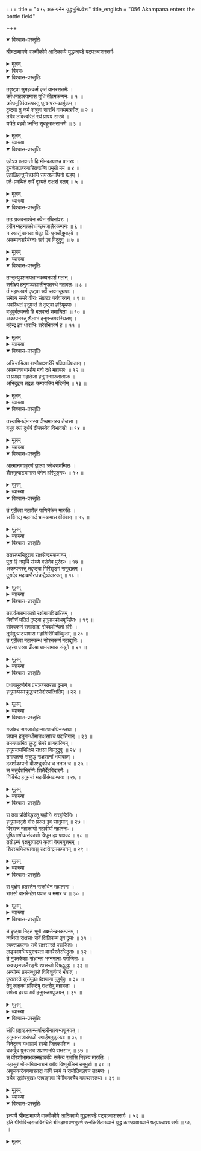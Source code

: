 +++
title = "०५६ अकम्पनेन युद्धभूमिप्रवेशः"
title_english = "056 Akampana enters the battle field"

+++

<details open><summary>विश्वास-प्रस्तुतिः</summary>

श्रीमद्रामायणे वाल्मीकीये आदिकाव्ये युद्धकाण्डे पट्पञ्चाशस्सर्गः
</details>

<details><summary>मूलम्</summary>

श्रीमद्रामायणे वाल्मीकीये आदिकाव्ये युद्धकाण्डे पट्पञ्चाशस्सर्गः
</details>

<details><summary>विषयाः</summary>

हनुमताऽकंपनवधः ॥ १ ॥ तेनरामादिभिर्हनुमानमच्छालाघनम् ॥ २ ॥

</details>

<details open><summary>विश्वास-प्रस्तुतिः</summary>

तद्दृष्ट्वा सुमहत्कर्म कृतं वानरसत्तमैः ।  
क्रोधमाहारयामास युधि तीव्रमकम्पनः ॥ १ ॥  
क्रोधमूर्च्छितरूपस्तु धून्वन्परमकार्मुकम् ।  
दृष्ट्वा तु कर्म शत्रूणां सारथिं वाक्यमत्रवीत् ॥ २ ॥  
तत्रैव तावत्त्वरितं रथं प्रापय सारथे ।  
यत्रैते बहवो घ्नन्ति सुबहून्राक्षसान्रणे ॥ ३ ॥
</details>

<details><summary>मूलम्</summary>

तद्दृष्ट्वा सुमहत्कर्म कृतं वानरसत्तमैः ।  
क्रोधमाहारयामास युधि तीव्रमकम्पनः ॥ १ ॥  
क्रोधमूर्च्छितरूपस्तु धून्वन्परमकार्मुकम् ।  
दृष्ट्वा तु कर्म शत्रूणां सारथिं वाक्यमत्रवीत् ॥ २ ॥  
तत्रैव तावत्त्वरितं रथं प्रापय सारथे ।  
यत्रैते बहवो घ्नन्ति सुबहून्राक्षसान्रणे ॥ ३ ॥
</details>

<details><summary>व्याख्या</summary>

अथाकम्पनवधः षट्पञ्चाशे–तद्दृष्ट्वेत्यादि ॥ १-३ ॥
</details>

<details open><summary>विश्वास-प्रस्तुतिः</summary>

एतेऽत्र बलवन्तो हि भीमकायाश्च वानराः ।  
द्रुमशैलप्रहरणास्तिष्ठन्ति प्रमुखे मम ॥ ४ ॥  
एतान्निहन्तुमिच्छामि समरश्लाघिनो ह्यहम् ।  
एतैः प्रमथितं सर्वें दृश्यते राक्षसं बलम् ॥ ५ ॥
</details>

<details><summary>मूलम्</summary>

एतेऽत्र बलवन्तो हि भीमकायाश्च वानराः ।  
द्रुमशैलप्रहरणास्तिष्ठन्ति प्रमुखे मम ॥ ४ ॥  
एतान्निहन्तुमिच्छामि समरश्लाघिनो ह्यहम् ।  
एतैः प्रमथितं सर्वें दृश्यते राक्षसं बलम् ॥ ५ ॥
</details>

<details><summary>व्याख्या</summary>

प्रमुखे अग्रे ॥ ४-५ ॥
</details>

<details open><summary>विश्वास-प्रस्तुतिः</summary>

ततः प्रजवनाश्वेन रथेन रथिनांवरः ।  
हरीनभ्यहनत्क्रोधाच्छरजालैरकम्पनः ॥ ६ ॥  
न स्थातुं वानराः शेकुः किं पुनर्योद्धुमाहवे ।  
अकम्पनशरैर्भग्नाः सर्व एव विदुद्रुवुः ॥ ७ ॥
</details>

<details><summary>मूलम्</summary>

ततः प्रजवनाश्वेन रथेन रथिनांवरः ।  
हरीनभ्यहनत्क्रोधाच्छरजालैरकम्पनः ॥ ६ ॥  
न स्थातुं वानराः शेकुः किं पुनर्योद्धुमाहवे ।  
अकम्पनशरैर्भग्नाः सर्व एव विदुद्रुवुः ॥ ७ ॥
</details>

<details><summary>व्याख्या</summary>

प्रजवनाश्वेन वेगवदश्वेन ॥ ६-७ ॥
</details>

<details open><summary>विश्वास-प्रस्तुतिः</summary>

तान्मृत्युवशमापन्नानकम्पनवशं गतान् ।  
समीक्ष्य हनुमाञ्ञ्ज्ञातीनुपतस्थे महाबलः ॥ ८ ॥  
तं महाप्लवगं दृष्ट्वा सर्वे प्लवगयूथपाः ।  
समेत्य समरे वीराः संहृष्टाः पर्यवारयन् ॥ ९ ॥  
अवस्थितं हनूमन्तं ते दृष्ट्वा हरियूथपाः ।  
बभूवुर्बलवन्तो हि बलवन्तं समाश्रिताः ॥ १० ॥  
अकम्पनस्तु शैलाभं हनूमन्तमवस्थितम् ।  
महेन्द्र इव धाराभिः शरैरभिववर्ष ह ॥ ११ ॥
</details>

<details><summary>मूलम्</summary>

तान्मृत्युवशमापन्नानकम्पनवशं गतान् ।  
समीक्ष्य हनुमाञ्ञ्ज्ञातीनुपतस्थे महाबलः ॥ ८ ॥  
तं महाप्लवगं दृष्ट्वा सर्वे प्लवगयूथपाः ।  
समेत्य समरे वीराः संहृष्टाः पर्यवारयन् ॥ ९ ॥  
अवस्थितं हनूमन्तं ते दृष्ट्वा हरियूथपाः ।  
बभूवुर्बलवन्तो हि बलवन्तं समाश्रिताः ॥ १० ॥  
अकम्पनस्तु शैलाभं हनूमन्तमवस्थितम् ।  
महेन्द्र इव धाराभिः शरैरभिववर्ष ह ॥ ११ ॥
</details>

<details><summary>व्याख्या</summary>

उपतस्थे अकम्पनसमीपमाजगाम ॥ ८-११ ॥
</details>

<details open><summary>विश्वास-प्रस्तुतिः</summary>

अचिन्तयित्वा बाणौघाञ्शरीरे पतिताञ्शितान् ।  
अकम्पनवधार्थाय मनो दध्रे महाबलः ॥ १२ ॥  
स प्रसह्य महातेजा हनूमान्मारुतात्मजः ।  
अभिदुद्राव तद्रक्षः कम्पयन्निव मेदिनीम् ॥ १३ ॥
</details>

<details><summary>मूलम्</summary>

अचिन्तयित्वा बाणौघाञ्शरीरे पतिताञ्शितान् ।  
अकम्पनवधार्थाय मनो दध्रे महाबलः ॥ १२ ॥  
स प्रसह्य महातेजा हनूमान्मारुतात्मजः ।  
अभिदुद्राव तद्रक्षः कम्पयन्निव मेदिनीम् ॥ १३ ॥
</details>

<details><summary>व्याख्या</summary>

अकम्पनवधार्थाय अकम्पनवधरूपप्रयोजनाय ॥ १२-१३ ॥
</details>

<details open><summary>विश्वास-प्रस्तुतिः</summary>

तस्याभिनर्दमानस्य दीप्यमानस्य तेजसा ।  
बभूव रूपं दुर्धर्षं दीप्तस्येव विभावसोः ॥ १४ ॥
</details>

<details><summary>मूलम्</summary>

तस्याभिनर्दमानस्य दीप्यमानस्य तेजसा ।  
बभूव रूपं दुर्धर्षं दीप्तस्येव विभावसोः ॥ १४ ॥
</details>

<details><summary>व्याख्या</summary>

तस्य हनुमतः ॥ १४ ॥
</details>

<details open><summary>विश्वास-प्रस्तुतिः</summary>

आत्मानमग्रहरणं ज्ञात्वा क्रोधसमन्वितः ।  
शैलमुत्पाटयामास वेगेन हरिपुङ्गवः ॥ १५ ॥
</details>

<details><summary>मूलम्</summary>

आत्मानमग्रहरणं ज्ञात्वा क्रोधसमन्वितः ।  
शैलमुत्पाटयामास वेगेन हरिपुङ्गवः ॥ १५ ॥
</details>

<details><summary>व्याख्या</summary>

अप्रहरणं अनायुधम् ॥ १५ ॥
</details>

<details open><summary>विश्वास-प्रस्तुतिः</summary>

तं गृहीत्वा महाशैलं पाणिनैकेन मारुतिः ।  
स विनद्य महानादं भ्रामयामास वीर्यवान् ॥ १६ ॥
</details>

<details><summary>मूलम्</summary>

तं गृहीत्वा महाशैलं पाणिनैकेन मारुतिः ।  
स विनद्य महानादं भ्रामयामास वीर्यवान् ॥ १६ ॥
</details>

<details><summary>व्याख्या</summary>

महानादं विनद्य महानादं कृत्वेत्यर्थः ॥ १६ ॥
</details>

<details open><summary>विश्वास-प्रस्तुतिः</summary>

ततस्तमभिदुद्राव राक्षसेन्द्रमकम्पनम् ।  
पुरा हि नमुचिं संख्ये वज्रेणेव पुरंदरः ॥ १७ ॥  
अकम्पनस्तु तद्दृष्ट्वा गिरिशृङ्गं समुद्यतम् ।  
दूरादेव महाबाणैरर्धचन्द्रैर्व्यदारयत् ॥ १८ ॥
</details>

<details><summary>मूलम्</summary>

ततस्तमभिदुद्राव राक्षसेन्द्रमकम्पनम् ।  
पुरा हि नमुचिं संख्ये वज्रेणेव पुरंदरः ॥ १७ ॥  
अकम्पनस्तु तद्दृष्ट्वा गिरिशृङ्गं समुद्यतम् ।  
दूरादेव महाबाणैरर्धचन्द्रैर्व्यदारयत् ॥ १८ ॥
</details>

<details><summary>व्याख्या</summary>

तत इति । तत्र सः शैलेनेत्यध्याहार्यं । सहनुमान् अकम्पनं पुरन्दरो नमुचिं यथा तथा शैलेन वज्रेणेवाभिदुद्राव ॥ १७-१८ ॥
</details>

<details open><summary>विश्वास-प्रस्तुतिः</summary>

तत्पर्वताग्रमाकाशे रक्षोबाणविदारितम् ।  
विशीर्णं पतितं दृष्ट्वा हनुमान्क्रोधमूर्च्छितः ॥ १९ ॥  
सोश्वकर्णं समासाद्य रोषदर्पान्वितो हरिः ।  
तूर्णमुत्पाटयामास महागिरिमिवोच्छ्रितम् ॥ २० ॥  
तं गृहीत्वा महास्कन्धं सोश्चकर्णं महाद्युतिः ।  
प्रहस्य परया प्रीत्या भ्रामयामास संयुगे ॥ २१ ॥
</details>

<details><summary>मूलम्</summary>

तत्पर्वताग्रमाकाशे रक्षोबाणविदारितम् ।  
विशीर्णं पतितं दृष्ट्वा हनुमान्क्रोधमूर्च्छितः ॥ १९ ॥  
सोश्वकर्णं समासाद्य रोषदर्पान्वितो हरिः ।  
तूर्णमुत्पाटयामास महागिरिमिवोच्छ्रितम् ॥ २० ॥  
तं गृहीत्वा महास्कन्धं सोश्चकर्णं महाद्युतिः ।  
प्रहस्य परया प्रीत्या भ्रामयामास संयुगे ॥ २१ ॥
</details>

<details><summary>व्याख्या</summary>

क्रोधमूर्च्छितः अभूदितिशेषः ॥ १९–२१ ॥
</details>

<details open><summary>विश्वास-प्रस्तुतिः</summary>

प्रधावन्नूरुवेगेन प्रभञ्जंस्तरसा द्रुमान् ।  
हनुमान्परमक्रुद्धचरणैर्दारयत्क्षितिम् ॥ २२ ॥
</details>

<details><summary>मूलम्</summary>

प्रधावन्नूरुवेगेन प्रभञ्जंस्तरसा द्रुमान् ।  
हनुमान्परमक्रुद्धचरणैर्दारयत्क्षितिम् ॥ २२ ॥
</details>

<details><summary>व्याख्या</summary>

चरणैः चरणन्यासैः । दारयत् अदास्यत् ॥ २२ ॥
</details>

<details open><summary>विश्वास-प्रस्तुतिः</summary>

गजांश्च सगजारोहान्सरथान्रथिनस्तथा ।  
जघान हनुमान्धीमान्राक्षसांश्च पदातिगान् ॥ २३ ॥  
तमन्तकमिव क्रुद्धं सेमरे प्राणहारिणम् ।  
हनुमन्तमभिप्रेक्ष्य राक्षसा विप्रदुद्रुवुः ॥ २४ ॥  
तमापतन्तं संक्रुद्धं राक्षसानां भयावहम् ।  
ददर्शाकम्पनो वीरश्चुक्रोध च ननाद च ॥ २५ ॥  
स चतुर्दशभिर्बाणैः शितैर्देहविदारणैः ।  
निर्विभेद हनूमन्तं महावीर्यमकम्पनः ॥ २६ ॥
</details>

<details><summary>मूलम्</summary>

गजांश्च सगजारोहान्सरथान्रथिनस्तथा ।  
जघान हनुमान्धीमान्राक्षसांश्च पदातिगान् ॥ २३ ॥  
तमन्तकमिव क्रुद्धं सेमरे प्राणहारिणम् ।  
हनुमन्तमभिप्रेक्ष्य राक्षसा विप्रदुद्रुवुः ॥ २४ ॥  
तमापतन्तं संक्रुद्धं राक्षसानां भयावहम् ।  
ददर्शाकम्पनो वीरश्चुक्रोध च ननाद च ॥ २५ ॥  
स चतुर्दशभिर्बाणैः शितैर्देहविदारणैः ।  
निर्विभेद हनूमन्तं महावीर्यमकम्पनः ॥ २६ ॥
</details>

<details><summary>व्याख्या</summary>

पदातितया गच्छन्तीति पदातिगाः तान् ॥ २३-२६ ॥
</details>

<details open><summary>विश्वास-प्रस्तुतिः</summary>

स तदा प्रतिविद्धस्तु बह्वीभिः शरवृष्टिभिः ।  
हनुमान्ददृशे वीरः प्ररूढ इव सानुमान् ॥ २७ ॥  
विरराज महाकायो महावीर्यो महामनाः ।  
पुष्पिताशोकसंकाशो विधूम इव पावकः ॥ २८ ॥  
ततोऽन्यं वृक्षमुत्पाट्य कृत्वा वेगमनुत्तमम् ।  
शिरस्यभिजघानाशु राक्षसेन्द्रमकम्पनम् ॥ २९ ॥
</details>

<details><summary>मूलम्</summary>

स तदा प्रतिविद्धस्तु बह्वीभिः शरवृष्टिभिः ।  
हनुमान्ददृशे वीरः प्ररूढ इव सानुमान् ॥ २७ ॥  
विरराज महाकायो महावीर्यो महामनाः ।  
पुष्पिताशोकसंकाशो विधूम इव पावकः ॥ २८ ॥  
ततोऽन्यं वृक्षमुत्पाट्य कृत्वा वेगमनुत्तमम् ।  
शिरस्यभिजघानाशु राक्षसेन्द्रमकम्पनम् ॥ २९ ॥
</details>

<details><summary>व्याख्या</summary>

प्ररूढः प्ररूढवृक्षः ॥ २७–२९ ॥
</details>

<details open><summary>विश्वास-प्रस्तुतिः</summary>

स वृक्षेण हतस्तेन सक्रोधेन महात्मना ।  
राक्षसो वानरेन्द्रेण पपात च ममार च ॥ ३० ॥
</details>

<details><summary>मूलम्</summary>

स वृक्षेण हतस्तेन सक्रोधेन महात्मना ।  
राक्षसो वानरेन्द्रेण पपात च ममार च ॥ ३० ॥
</details>

<details><summary>व्याख्या</summary>

वानरेन्द्रेण कर्त्रा । तेन वृक्षेणहत इत्यन्वयः ॥ ३० ॥
</details>

<details open><summary>विश्वास-प्रस्तुतिः</summary>

तं दृष्ट्वा निहतं भूमौ राक्षसेन्द्रमकम्पनम् ।  
व्यथिता राक्षसाः सर्वे क्षितिकम्प इव द्रुमाः ॥ ३१ ॥  
त्यक्तप्रहरणाः सर्वे राक्षसास्ते पराजिताः ।  
लङ्कामभिययुस्त्रस्ता वानरैस्तैरभिद्रुताः ॥ ३२ ॥  
ते मुक्तकेशाः संभ्रान्ता भग्नमानाः पराजिताः ।  
स्रवच्छ्रमजलैरङ्गैः श्वसन्तो विप्रदुद्रुवुः ॥ ३३ ॥  
अन्योन्यं प्रममन्थुस्ते विविशुर्नगरं भयात् ।  
पृष्ठतस्ते सुसंमूढाः प्रेक्षमाणा मुहुर्मुहुः ॥ ३४ ॥  
तेषु लङ्कां प्रविष्टेषु राक्षसेषु महाबलाः ।  
समेत्य हरयः सर्वे हनुमन्तमपूजयन् ॥ ३५ ॥
</details>

<details><summary>मूलम्</summary>

तं दृष्ट्वा निहतं भूमौ राक्षसेन्द्रमकम्पनम् ।  
व्यथिता राक्षसाः सर्वे क्षितिकम्प इव द्रुमाः ॥ ३१ ॥  
त्यक्तप्रहरणाः सर्वे राक्षसास्ते पराजिताः ।  
लङ्कामभिययुस्त्रस्ता वानरैस्तैरभिद्रुताः ॥ ३२ ॥  
ते मुक्तकेशाः संभ्रान्ता भग्नमानाः पराजिताः ।  
स्रवच्छ्रमजलैरङ्गैः श्वसन्तो विप्रदुद्रुवुः ॥ ३३ ॥  
अन्योन्यं प्रममन्थुस्ते विविशुर्नगरं भयात् ।  
पृष्ठतस्ते सुसंमूढाः प्रेक्षमाणा मुहुर्मुहुः ॥ ३४ ॥  
तेषु लङ्कां प्रविष्टेषु राक्षसेषु महाबलाः ।  
समेत्य हरयः सर्वे हनुमन्तमपूजयन् ॥ ३५ ॥
</details>

<details><summary>व्याख्या</summary>

क्षितिकम्पे भूकम्पे ॥ ३१-३५ ॥
</details>

<details open><summary>विश्वास-प्रस्तुतिः</summary>

सोपि प्रहृष्टस्तान्सर्वान्हरीन्प्रत्यभ्यपूजयत् ।  
हनुमान्सत्त्वसंपन्नो यथार्हमनुकूलतः ॥ ३६ ॥  
विनेदुश्च यथाप्राणं हरयो जितकाशिनः ।  
चकर्षुच पुनस्तत्र सप्राणानपि राक्षसान् ॥ ३७ ॥  
स वीरशोभामभजन्महाकपिः समेत्य रक्षांसि निहत्य मारुतिः ।  
महासुरं भीमममित्रनाशनं यथैव विष्णुर्बलिनं चमूमुखे ॥ ३८ ॥  
अपूजयन्देवगणास्तदा कपिं स्वयं च रामोतिबलश्च लक्ष्मणः ।  
तथैव सुग्रीवमुखाः प्लवङ्गमा विभीषणश्चैव महाबलस्तथा ॥ ३९ ॥
</details>

<details><summary>मूलम्</summary>

सोपि प्रहृष्टस्तान्सर्वान्हरीन्प्रत्यभ्यपूजयत् ।  
हनुमान्सत्त्वसंपन्नो यथार्हमनुकूलतः ॥ ३६ ॥  
विनेदुश्च यथाप्राणं हरयो जितकाशिनः ।  
चकर्षुच पुनस्तत्र सप्राणानपि राक्षसान् ॥ ३७ ॥  
स वीरशोभामभजन्महाकपिः समेत्य रक्षांसि निहत्य मारुतिः ।  
महासुरं भीमममित्रनाशनं यथैव विष्णुर्बलिनं चमूमुखे ॥ ३८ ॥  
अपूजयन्देवगणास्तदा कपिं स्वयं च रामोतिबलश्च लक्ष्मणः ।  
तथैव सुग्रीवमुखाः प्लवङ्गमा विभीषणश्चैव महाबलस्तथा ॥ ३९ ॥
</details>

<details><summary>व्याख्या</summary>

प्रत्यभ्यपूजयत् भवत्साहाय्येनैव मया जितमित्येवमिति भावः ॥ ३६-३९ ॥ चतुर्थ्यामकम्पनवधः ॥
</details>

<details open><summary>विश्वास-प्रस्तुतिः</summary>

इत्यार्षे श्रीमद्रामायणे वाल्मीकीये आदिकाव्ये युद्धकाण्डे पट्पञ्चाशस्सर्गः ॥ ५६ ॥  
इति श्रीगोविन्दराजविरचिते श्रीमद्रामायणभूषणे रत्नकिरीटाख्याने युद्ध काण्डव्याख्याने षट्पञ्चाशः सर्गः ॥ ५६ ॥
</details>

<details><summary>मूलम्</summary>

इत्यार्षे श्रीमद्रामायणे वाल्मीकीये आदिकाव्ये युद्धकाण्डे पट्पञ्चाशस्सर्गः ॥ ५६ ॥  
इति श्रीगोविन्दराजविरचिते श्रीमद्रामायणभूषणे रत्नकिरीटाख्याने युद्ध काण्डव्याख्याने षट्पञ्चाशः सर्गः ॥ ५६ ॥
</details>

